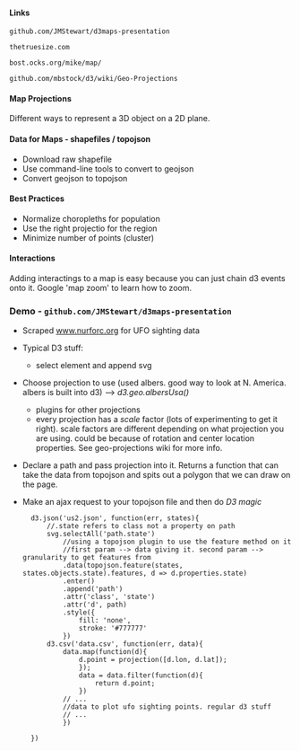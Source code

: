 #### Links
`github.com/JMStewart/d3maps-presentation`

`thetruesize.com`

`bost.ocks.org/mike/map/`

`github.com/mbstock/d3/wiki/Geo-Projections`

#### Map Projections
Different ways to represent a 3D object on a 2D plane. 

#### Data for Maps - shapefiles / topojson

- Download raw shapefile
- Use command-line tools to convert to geojson
- Convert geojson to topojson

#### Best Practices
- Normalize choropleths for population
- Use the right projectio for the region
- Minimize number of points (cluster)

#### Interactions
Adding interactings to a map is easy because you can just chain d3 events onto it. Google 'map zoom' to learn how to zoom.

### Demo - `github.com/JMStewart/d3maps-presentation`
- Scraped www.nurforc.org for UFO sighting data
- Typical D3 stuff:
	- select element and append svg
- Choose projection to use (used albers. good way to look at N. America. albers is built into d3) --> *d3.geo.albersUsa()*
	- plugins for other projections
	- every projection has a *scale* factor (lots of experimenting to get it right). scale factors are different depending on what projection you are using. could be because of rotation and center location properties. See geo-projections wiki for more info.

- Declare a path and pass projection into it. Returns a function that can take the data from topojson and spits out a polygon that we can draw on the page.

- Make an ajax request to your topojson file and then do *D3 magic*

		d3.json('us2.json', function(err, states){
			//.state refers to class not a property on path
			svg.selectAll('path.state')
				//using a topojson plugin to use the feature method on it
				//first param --> data giving it. second param --> granularity to get features from
				.data(topojson.feature(states, states.objects.state).features, d => d.properties.state)
				.enter()
				.append('path')
				.attr('class', 'state')
				.attr('d', path)
				.style({
					fill: 'none', 
					stroke: '#777777'
				})
			d3.csv('data.csv', function(err, data){
				data.map(function(d){
					d.point = projection([d.lon, d.lat]);
					});
					data = data.filter(function(d){
						return d.point;
					})
				// ...
				//data to plot ufo sighting points. regular d3 stuff
				// ...
				})

		})


			